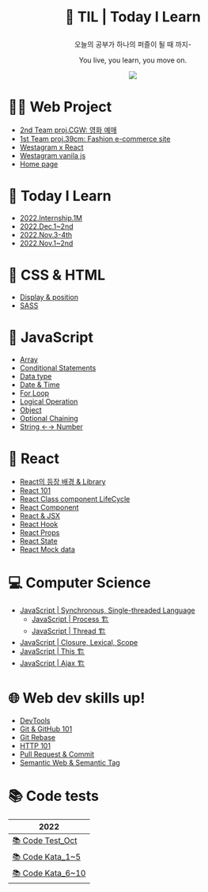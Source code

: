 # <p align="center"> 🧩 TIL | Today I Learn

<p align="center"> 오늘의 공부가 하나의 퍼즐이 될 때 까지- 
<p align="center"> You live, you learn, you move on.

<p align="center">
  <img src="https://img.shields.io/github/last-commit/BongsikB/BongsikB.github.io?style=flat-square">
</p>

# 👩‍💻 Web Project

- <a href="https://github.com/Dabnii/Dabnii.github.io/blob/main/Projects/2022.12/TeamProj%20CGW.md">2nd Team proj.CGW: 영화 예매</a>
- <a href="https://github.com/Dabnii/Dabnii.github.io/blob/main/Projects/2022.11/TeamProj%2039cm.md">1st Team proj.39cm: Fashion e-commerce site</a>
- <a href="https://github.com/Dabnii/Dabnii.github.io/blob/main/Projects/Westagram%20React.md">Westagram x React </a>
- <a href="https://github.com/Dabnii/Dabnii.github.io/blob/main/TIL/westagram.md">Westagram vanila js</a>
- <a href="https://github.com/BongsikB/My-homepage/blob/main/README.md">Home page</a>

# 🌳 Today I Learn

- [2022.Internship.1M](https://github.com/Dabnii/Dabnii.github.io/blob/main/Projects/2022.12/Dec2ndWeek.md)
- <a href="https://github.com/Dabnii/Dabnii.github.io/blob/main/Projects/2022.12/Dec1stWeek.md">2022.Dec.1~2nd</a>
- <a href="https://github.com/Dabnii/Dabnii.github.io/blob/main/Projects/2022.11/3rdWeek.md">2022.Nov.3-4th</a>
- <a href="https://github.com/Dabnii/Dabnii.github.io/blob/main/Projects/2022.11/1stWeek.md">2022.Nov.1~2nd</a>

# 📘 CSS & HTML

- <a href="https://github.com/BongsikB/BongsikB.github.io/blob/main/TIL/All%20about%20Position%20%26%20display.md">Display & position</a>
- <a href="https://github.com/Dabnii/Dabnii.github.io/blob/main/TIL/Sass%20101.md">SASS</a>

# 📌 JavaScript

- <a href="https://github.com/BongsikB/BongsikB.github.io/blob/main/Java%20Script/Array.md">Array</a>
- <a href="https://github.com/BongsikB/BongsikB.github.io/blob/main/TIL/Conditionals%20if.md">Conditional Statements</a>
- <a href="https://github.com/BongsikB/BongsikB.github.io/blob/main/TIL/Data%20type.md">Data type</a>
- <a href="https://github.com/BongsikB/BongsikB.github.io/blob/main/TIL/Date!%20date!%20date!%20.md">Date & Time</a>
- <a href= "https://github.com/BongsikB/BongsikB.github.io/blob/main/Java%20Script/For%20loop.md">For Loop</a>
- <a href ="https://github.com/BongsikB/BongsikB.github.io/blob/main/Java%20Script/Logical%20Operation.md">Logical Operation </a>
- <a href="https://github.com/BongsikB/BongsikB.github.io/blob/main/Java%20Script/Object.md">Object</a>
- <a href="https://github.com/Dabnii/Dabnii.github.io/blob/main/Java%20Script/Optional%20Chaining.md">Optional Chaining</a>
- <a href="https://github.com/BongsikB/BongsikB.github.io/blob/main/TIL/string%3C-%3ENumber.md">String ←→ Number</a>

# 🧢 React

- <a href="https://github.com/Dabnii/Dabnii.github.io/blob/main/React/React%20%EB%93%B1%EC%9E%A5%EB%B0%B0%EA%B2%BD.md">React의 등장 배경 & Library</a>
- <a href="https://github.com/Dabnii/Dabnii.github.io/blob/main/React/React%20101.md">React 101</a>
- <a href="https://github.com/Dabnii/Dabnii.github.io/blob/main/React/React%20Class%20LifeCycle.md">React Class component LifeCycle</a>
- <a href="https://github.com/Dabnii/Dabnii.github.io/blob/main/React/React%20component.md">React Component</a>
- <a href="https://github.com/Dabnii/Dabnii.github.io/blob/main/React/React%20%26%20Jsx.md">React & JSX</a>
- <a href="https://github.com/Dabnii/Dabnii.github.io/blob/main/React/React%20Hook.md">React Hook</a>
- <a href="https://github.com/Dabnii/Dabnii.github.io/blob/main/React/React%20Props.md">React Props</a>
- <a href="https://github.com/Dabnii/Dabnii.github.io/blob/main/React/React%20State.md">React State</a>
- <a href="https://github.com/Dabnii/Dabnii.github.io/blob/main/React/React%20Mock%20Data.md">React Mock data</a>

# 💻 Computer Science

- [JavaScript | Synchronous, Single-threaded Language](https://github.com/Dabnii/Dabnii.github.io/blob/main/Computer%20Science/JavaScript%20Sync.md)
  - [JavaScript | Process 🏗️](https://github.com/Dabnii/Dabnii.github.io/blob/8a5069aaafb3ab808d525d2e28a2c54b8a8f1b48/Computer%20Science/JavaScript%20Process.md)
  - [JavaScript | Thread 🏗️](https://github.com/Dabnii/Dabnii.github.io/blob/main/Computer%20Science/JavaScript%20%7C%20Thread.md)
- [JavaScript | Closure, Lexical, Scope](https://github.com/BongsikB/BongsikB.github.io/blob/main/Computer%20Science/Closure.md)
- [JavaScript | This 🏗️]()
- [JavaScript | Ajax 🏗️]()

# 🌐 Web dev skills up!

- <a href="https://github.com/BongsikB/BongsikB.github.io/blob/main/Computer%20Science/DevTools%20%7C%20Chrome.md">DevTools</a>
- <a href="https://github.com/BongsikB/BongsikB.github.io/blob/main/TIL/Git%20%26%20Git-hub%20101.md">Git & GitHub 101</a>
- <a href="https://github.com/Dabnii/Dabnii.github.io/blob/main/TIL/Git%20rebase.md">Git Rebase</a>
- <a href="https://github.com/Dabnii/Dabnii.github.io/blob/main/TIL/HTTP%20101.md">HTTP 101</a>
- [Pull Request & Commit](https://github.com/Dabnii/Dabnii.github.io/blob/fbab4f17ee0ebe2aeda4e2fb57c1cda0c20eabcf/TIL/Git%20commit%20message%20%26%20Pull%20request.md)
- <a href="https://github.com/BongsikB/BongsikB.github.io/blob/main/TIL/Semantic%20Web%20%26%20Semantic%20Tag.md">Semantic Web & Semantic Tag </a>

# 📚 Code tests

| 2022                                                                                                                         |
| ---------------------------------------------------------------------------------------------------------------------------- |
| <a href="https://github.com/Dabnii/Dabnii.github.io/blob/main/TIL/Code%20Kata/Code%20test_Oct%2022.md"> 📚 Code Test_Oct</a> |
| <a href="https://github.com/Dabnii/Dabnii.github.io/blob/main/TIL/Code%20Kata/Code%20kata_1week.md"> 📚 Code Kata_1~5 </a>   |
| <a href="https://github.com/Dabnii/Dabnii.github.io/blob/main/TIL/Code%20Kata/Code%20kata_2week.md"> 📚 Code Kata_6~10 </a>  |
